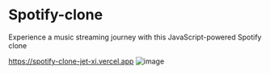 # Spotify-clone
Experience a music streaming journey with this JavaScript-powered Spotify clone

https://spotify-clone-jet-xi.vercel.app
![image](https://github.com/Itsmysticinferno/Spotify-clone/assets/101973762/5c20c4ef-061c-44c3-a0f8-a52ba8e40c4c)

